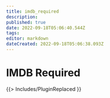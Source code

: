 ```yaml
---
title: imdb_required
description: 
published: true
date: 2022-09-18T05:06:40.544Z
tags: 
editor: markdown
dateCreated: 2022-09-18T05:06:38.093Z
---
```


# IMDB Required
{{> Includes/PluginReplaced }}